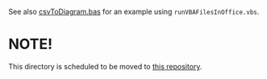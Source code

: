 See also [csvToDiagram.bas](https://github.com/ReneNyffenegger/data-visualization/blob/master/excel/csv/csvToDiagram.bas)
for an example using `runVBAFilesInOffice.vbs`.


# NOTE!

This directory is scheduled to be moved to [this repository](https://github.com/ReneNyffenegger/runVBAFilesInOffice).
